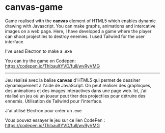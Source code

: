 # canvas-game

Game realised with the **canvas** element of HTML5 which enables dynamic drawing with Javascript. You can make graphs, animations and intercative images on a web page.
Here, I have developed a game where the player can shoot projectiles to destroy enemies.
I used Tailwind for the user interface.

I've used Electron to make a .exe

You can try the game on Codepen:
https://codepen.io/ThibaultYVD/full/wvRyVMG

---

Jeu réalisé avec la balise **canvas** d'HTML5 qui permet de dessiner dynamiquement à l'aide de JavaScript. On peut réaliser des graphiques, des animations et des images interactives dans une page web. Ici, j'ai réalisé un jeu où un joueur peut tirer des projectiles pour détruire des ennemis.
Utilisation de Tailwind pour l'interface.

J'ai utilisé Electron pour créer un .exe

Vous pouvez essayer le jeu sur ce lien CodePen :
https://codepen.io/ThibaultYVD/full/wvRyVMG
